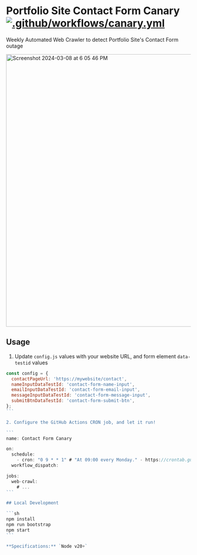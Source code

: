 # Portfolio Site Contact Form Canary [![.github/workflows/canary.yml](https://github.com/spencerlepine/portfolio-site-contact-form-canary/actions/workflows/canary.yml/badge.svg?branch=main)](https://github.com/spencerlepine/portfolio-site-contact-form-canary/actions/workflows/canary.yml)

Weekly Automated Web Crawler to detect Portfolio Site's Contact Form outage

<img width="741" alt="Screenshot 2024-03-08 at 6 05 46 PM" src="https://github.com/spencerlepine/portfolio-site-contact-form-canary/assets/60903378/1a193d17-96fd-4cd1-8ca0-92967aff3316">

## Usage

1. Update `config.js` values with your website URL, and form element `data-testid` values

````js
const config = {
  contactPageUrl: 'https://mywebsite/contact',
  nameInputDataTestId: 'contact-form-name-input',
  emailInputDataTestId: 'contact-form-email-input',
  messageInputDataTestId: 'contact-form-message-input',
  submitBtnDataTestId: 'contact-form-submit-btn',
};
```

2. Configure the GitHub Actions CRON job, and let it run!

```
name: Contact Form Canary

on:
  schedule:
    - cron: "0 9 * * 1" # "At 09:00 every Monday." - https://crontab.guru
  workflow_dispatch:

jobs:
  web-crawl:
    # ...
```

## Local Development

```sh
npm install
npm run bootstrap
npm start
```

**Specifications:** `Node v20+`
````
